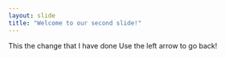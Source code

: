 ```yaml
---
layout: slide
title: "Welcome to our second slide!"
---
```

This the change that I have done
Use the left arrow to go back!
